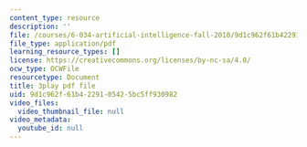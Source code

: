 ```yaml
---
content_type: resource
description: ''
file: /courses/6-034-artificial-intelligence-fall-2010/9d1c962f61b4229105425bc5ff930982_XPEJg_6Cg6o.pdf
file_type: application/pdf
learning_resource_types: []
license: https://creativecommons.org/licenses/by-nc-sa/4.0/
ocw_type: OCWFile
resourcetype: Document
title: 3play pdf file
uid: 9d1c962f-61b4-2291-0542-5bc5ff930982
video_files:
  video_thumbnail_file: null
video_metadata:
  youtube_id: null
---
```

